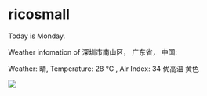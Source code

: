 # ricosmall

Today is Monday.

Weather infomation of 深圳市南山区， 广东省， 中国: 

Weather: 晴, Temperature: 28 ℃ , Air Index: 34 优高温 黄色

<img src="https://github-readme-stats.vercel.app/api?username=ricosmall&show_icons=true" />
